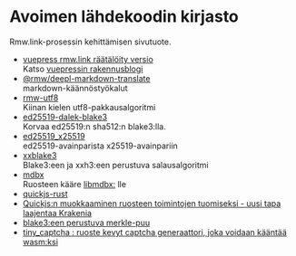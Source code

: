 # Avoimen lähdekoodin kirjasto

Rmw.link-prosessin kehittämisen sivutuote.

* [vuepress rmw.link räätälöity versio](https://github.com/rmw-link/blog-vuepress2)  
  Katso [vuepressin rakennusblogi](/log/2020-11-29-vuepress.html)
* [@rmw/deepl-markdown-translate](https://www.npmjs.com/package/@rmw/deepl-markdown-translate)  
  markdown-käännöstyökalut
* [rmw-utf8](https://docs.rs/crate/rmw-utf8)  
  Kiinan kielen utf8-pakkausalgoritmi
* [ed25519-dalek-blake3](https://github.com/rmw-lib/ed25519_x25519)  
  Korvaa ed25519:n sha512:n blake3:lla.
* [ed25519_x25519](https://github.com/rmw-lib/ed25519_x25519)  
  ed25519-avainparista x25519-avainpariin
* [xxblake3](https://docs.rs/crate/xxblake3)  
  Blake3:een ja xxh3:een perustuva salausalgoritmi
* [mdbx](https://docs.rs/crate/mdbx)  
  Ruosteen kääre [libmdbx:](https://github.com/erthink/libmdbx) lle
* [quickjs-rust](https://github.com/rmw-lib/quickjs-rust)
* [Quickjs:n muokkaaminen ruosteen toimintojen tuomiseksi - uusi tapa laajentaa Krakenia](/log/2022-04-29-quickjs-rust.html)
* [blake3:een perustuva merkle-puu](/log/2022-06-02-blake3_merkle.html)
* [tiny_captcha : ruoste kevyt captcha generaattori, joka voidaan kääntää wasm:ksi](/log/2022-06-24_tiny_captcha.html)